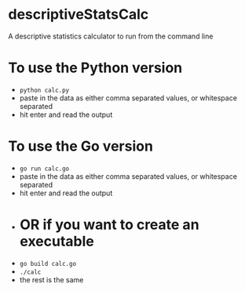 # descriptiveStatsCalc
A descriptive statistics calculator to run from the command line

# To use the Python version
- `python calc.py`
- paste in the data as either comma separated values, or whitespace separated
- hit enter and read the output

# To use the Go version
- `go run calc.go`
- paste in the data as either comma separated values, or whitespace separated
- hit enter and read the output
- # OR if you want to create an executable
- `go build calc.go`
- `./calc`
- the rest is the same